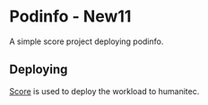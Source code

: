 # Podinfo - New11

A simple score project deploying podinfo.

## Deploying

[Score](https://score.dev/) is used to deploy the workload to humanitec.
